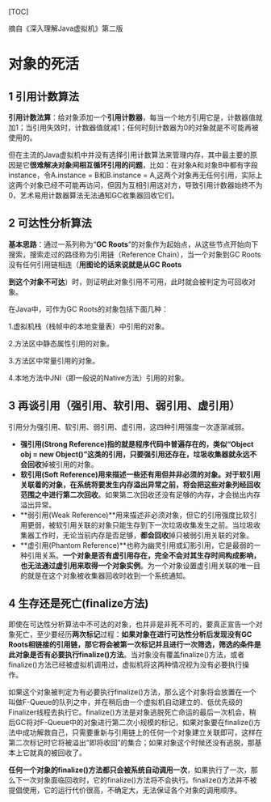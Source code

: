 [TOC]

摘自《深入理解Java虚拟机》第二版

# 对象的死活

## 1 引用计数算法

**引用计数法算**：给对象添加一个**引用计数器**，每当一个地方引用它是，计数器值就加1；当引用失效时，计数器值就减1；任何时刻计数器为0的对象就是不可能再被使用的。

但在主流的Java虚拟机中并没有选择引用计数算法来管理内存，其中最主要的原因是它**很难解决对象间相互循环引用的问题**，比如：在对象A和对象B中都有字段instance，令A.instance = B和B.instance = A,这两个对象再无任何引用，实际上这两个对象已经不可能再访问，但因为互相引用这对方，导致引用计数器始终不为0，艺术易用计数器算法无法通知GC收集器回收它们。

## 2 可达性分析算法

**基本思路**：通过一系列称为“**GC Roots**”的对象作为起始点，从这些节点开始向下搜索，搜索走过的路径称为引用链（Reference Chain），当一个对象到GC Roots没有任何引用链相连（**用图论的话来说就是从GC Roots**

**到这个对象不可达**）时，则证明此对象引用不可用，此时就会被判定为可回收对象。

在Java中，可作为GC Roots的对象包括下面几种：

1.虚拟机栈（栈帧中的本地变量表）中引用的对象。

2.方法区中静态属性引用的对象。

3.方法区中常量引用的对象。

4.本地方法中JNI（即一般说的Native方法）引用的对象。

## 3 再谈引用（强引用、软引用、弱引用、虚引用）

引用分为强引用、软引用、弱引用、虚引用，这四种引用强度一次逐渐减弱。

- **强引用(Strong Reference)**指的就是程序代码中普遍存在的，类似“Object obj = new Object()”这类的引用，只要强引用还存在，垃圾收集器就**永远不会回收**掉被引用的对象。
- **软引用(Soft Reference)**用来描述一些还有用但并非必须的对象。对于软引用关联着的对象，在系统将要发生内存溢出异常之前，将会把这些对象列经回收范围之中进行**第二次回收**。如果第二次回收还没有足够的内存，才会抛出内存溢出异常。
- **弱引用(Weak Reference)**用来描述非必须对象，但它的引用强度比软引用更弱，被软引用关联的对象只能生存到下一次垃圾收集发生之前。当垃圾收集器工作时，无论当前内存是否足够，**都会回收**掉只被弱引用关联的对象。
- **虚引用(Phantom Reference)**也称为幽灵引用或幻影引用，它是最弱的一种引用关系。**一个对象是否有虚引用存在，完全不会对其生存时间构成影响，也无法通过虚引用来取得一个对象实例**。为一个对象设置虚引用关联的唯一目的就是在这个对象被收集器回收时收到一个系统通知。

## 4 生存还是死亡(finalize方法)

即使在可达性分析算法中不可达的对象，也并非是非死不可的，要真正宣告一个对象死亡，至少要经历**两次标记**过程：**如果对象在进行可达性分析后发现没有GC Roots相链接的引用链，那它将会被第一次标记并且进行一次筛选，筛选的条件是此对象是否有必要执行finalize()方法**。当对象没有覆盖finalize()方法，或者finalize()方法已经被虚拟机调用过，虚拟机将这两种情况视为没有必要执行操作。

如果这个对象被判定为有必要执行finalize()方法，那么这个对象将会放置在一个叫做F-Queue的队列之中，并在稍后由一个虚拟机自动建立的、低优先级的Finalizer线程去执行它。finalize()方法是对象逃脱死亡命运的最后一次机会，稍后GC将对F-Queue中的对象进行第二次小规模的标记，如果对象要在finalize()方法中成功解救自己，只需要重新与引用链上的任何一个对象建立关联即可，这样在第二次标记时它将被溢出“即将收回”的集合；如果对象这个时候还没有逃脱，那基本上它就真的被回收了。

**任何一个对象的finalize()方法都只会被系统自动调用一次**，如果执行了一次，那么下一次对象面临回收时，它的finalize()方法将不会执行。finalize()方法并不被提倡使用，它的运行代价很高，不确定大，无法保证各个对象的调用顺序。

